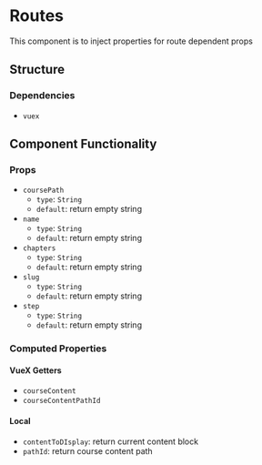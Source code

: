 Routes
===============
This component is to inject properties for route dependent props 

## Structure

### Dependencies
* `vuex`

Component Functionality
---------
### Props
- `coursePath`
  - `type`: `String`
  - `default`: return empty string 
- `name`
  - `type`: `String`
  - `default`: return empty string
- `chapters`
  - `type`: `String`
  - `default`: return empty string
- `slug`
  - `type`: `String`
  - `default`: return empty string
- `step`
  - `type`: `String`
  - `default`: return empty string

### Computed Properties
#### VueX Getters
- `courseContent`
- `courseContentPathId`

#### Local
- `contentToDIsplay`: return current content block
- `pathId`: return course content path 
